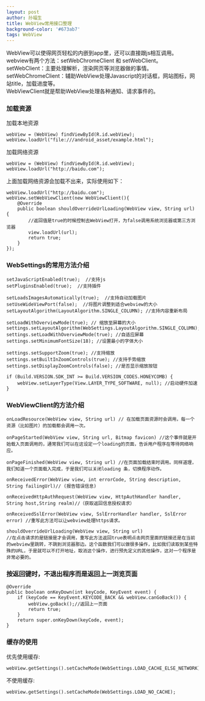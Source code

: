 ```yaml
---
layout: post
author: 孙福生
title: WebView常用接口整理
background-color: '#673ab7'
tags: WebView
---
```


WebView可以使得网页轻松的内嵌到app里，还可以直接跟js相互调用。<br/>
webview有两个方法：setWebChromeClient 和 setWebClient。<br/>
setWebClient：主要处理解析，渲染网页等浏览器做的事情。<br/>
setWebChromeClient：辅助WebView处理Javascript的对话框，网站图标，网站title，加载进度等。<br/>
WebViewClient就是帮助WebView处理各种通知、请求事件的。<br/>

### 加载资源

加载本地资源

    webView = (WebView) findViewById(R.id.webView);
    webView.loadUrl("file:///android_asset/example.html");

加载网络资源

    webView = (WebView) findViewById(R.id.webView);
    webView.loadUrl("http://baidu.com");

上面加载网络资源会加载不出来，实际使用如下：

    webView.loadUrl("http://baidu.com");
    webView.setWebViewClient(new WebViewClient(){
        @Override
        public boolean shouldOverrideUrlLoading(WebView view, String url) {
            //返回值是true的时候控制去WebView打开，为false调用系统浏览器或第三方浏览器
            view.loadUrl(url);
            return true;
        }
    });

### WebSettings的常用方法介绍

    setJavaScriptEnabled(true);  //支持js
    setPluginsEnabled(true);  //支持插件 

    setLoadsImagesAutomatically(true);  //支持自动加载图片
    setUseWideViewPort(false);  //将图片调整到适合webview的大小 
    setLayoutAlgorithm(LayoutAlgorithm.SINGLE_COLUMN); //支持内容重新布局  

    setLoadWithOverviewMode(true); // 缩放至屏幕的大小
    settings.setLayoutAlgorithm(WebSettings.LayoutAlgorithm.SINGLE_COLUMN);
    settings.setLoadWithOverviewMode(true); //自适应屏幕
    settings.setMinimumFontSize(18); //设置最小的字体大小

    settings.setSupportZoom(true); //支持缩放
    settings.setBuiltInZoomControls(true); //支持手势缩放
    settings.setDisplayZoomControls(false); //是否显示缩放按钮

    if (Build.VERSION.SDK_INT >= Build.VERSION_CODES.HONEYCOMB) {
        webView.setLayerType(View.LAYER_TYPE_SOFTWARE, null); //启动硬件加速
    }

### WebViewClient的方法介绍

    onLoadResource(WebView view, String url) // 在加载页面资源时会调用，每一个资源（比如图片）的加载都会调用一次。 

    onPageStarted(WebView view, String url, Bitmap favicon) //这个事件就是开始载入页面调用的，通常我们可以在这设定一个loading的页面，告诉用户程序在等待网络响应。 

    onPageFinished(WebView view, String url) //在页面加载结束时调用。同样道理，我们知道一个页面载入完成，于是我们可以关闭loading 条，切换程序动作。 

    onReceivedError(WebView view, int errorCode, String description, String failingUrl)// (报告错误信息) 

    onReceivedHttpAuthRequest(WebView view, HttpAuthHandler handler, String host,String realm)//（获取返回信息授权请求） 
     
    onReceivedSslError(WebView view, SslErrorHandler handler, SslError error) //重写此方法可以让webview处理https请求。

    shouldOverrideUrlLoading(WebView view, String url) 
    //在点击请求的是链接是才会调用，重写此方法返回true表明点击网页里面的链接还是在当前的webview里跳转，不跳到浏览器那边。这个函数我们可以做很多操作，比如我们读取到某些特殊的URL，于是就可以不打开地址，取消这个操作，进行预先定义的其他操作，这对一个程序是非常必要的。

### 按返回键时，不退出程序而是返回上一浏览页面

    @Override
    public boolean onKeyDown(int keyCode, KeyEvent event) {
        if (keyCode == KeyEvent.KEYCODE_BACK && webView.canGoBack()) {
            webView.goBack();//返回上一页面
            return true;
        }
        return super.onKeyDown(keyCode, event);
    }

### 缓存的使用

优先使用缓存:

    webView.getSettings().setCacheMode(WebSettings.LOAD_CACHE_ELSE_NETWORK);

不使用缓存:

    webView.getSettings().setCacheMode(WebSettings.LOAD_NO_CACHE);
